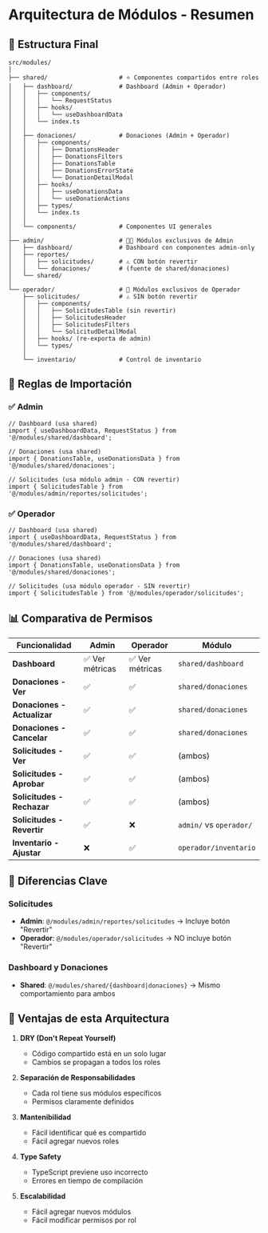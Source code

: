 # Arquitectura de Módulos - Resumen

## 📐 Estructura Final

```
src/modules/
│
├── shared/                    # ⭐ Componentes compartidos entre roles
│   ├── dashboard/             # Dashboard (Admin + Operador)
│   │   ├── components/
│   │   │   └── RequestStatus
│   │   ├── hooks/
│   │   │   └── useDashboardData
│   │   └── index.ts
│   │
│   ├── donaciones/            # Donaciones (Admin + Operador)
│   │   ├── components/
│   │   │   ├── DonationsHeader
│   │   │   ├── DonationsFilters
│   │   │   ├── DonationsTable
│   │   │   ├── DonationsErrorState
│   │   │   └── DonationDetailModal
│   │   ├── hooks/
│   │   │   ├── useDonationsData
│   │   │   └── useDonationActions
│   │   ├── types/
│   │   └── index.ts
│   │
│   └── components/            # Componentes UI generales
│
├── admin/                     # 👨‍💼 Módulos exclusivos de Admin
│   ├── dashboard/             # Dashboard con componentes admin-only
│   ├── reportes/
│   │   ├── solicitudes/       # ⚠️ CON botón revertir
│   │   └── donaciones/        # (fuente de shared/donaciones)
│   └── shared/
│
└── operador/                  # 👷 Módulos exclusivos de Operador
    ├── solicitudes/           # ⚠️ SIN botón revertir
    │   ├── components/
    │   │   ├── SolicitudesTable (sin revertir)
    │   │   ├── SolicitudesHeader
    │   │   ├── SolicitudesFilters
    │   │   └── SolicitudDetailModal
    │   ├── hooks/ (re-exporta de admin)
    │   └── types/
    │
    └── inventario/            # Control de inventario
```

## 🎯 Reglas de Importación

### ✅ Admin

```tsx
// Dashboard (usa shared)
import { useDashboardData, RequestStatus } from '@/modules/shared/dashboard';

// Donaciones (usa shared)
import { DonationsTable, useDonationsData } from '@/modules/shared/donaciones';

// Solicitudes (usa módulo admin - CON revertir)
import { SolicitudesTable } from '@/modules/admin/reportes/solicitudes';
```

### ✅ Operador

```tsx
// Dashboard (usa shared)
import { useDashboardData, RequestStatus } from '@/modules/shared/dashboard';

// Donaciones (usa shared)
import { DonationsTable, useDonationsData } from '@/modules/shared/donaciones';

// Solicitudes (usa módulo operador - SIN revertir)
import { SolicitudesTable } from '@/modules/operador/solicitudes';
```

## 📊 Comparativa de Permisos

| Funcionalidad | Admin | Operador | Módulo |
|--------------|-------|----------|---------|
| **Dashboard** | ✅ Ver métricas | ✅ Ver métricas | `shared/dashboard` |
| **Donaciones - Ver** | ✅ | ✅ | `shared/donaciones` |
| **Donaciones - Actualizar** | ✅ | ✅ | `shared/donaciones` |
| **Donaciones - Cancelar** | ✅ | ✅ | `shared/donaciones` |
| **Solicitudes - Ver** | ✅ | ✅ | (ambos) |
| **Solicitudes - Aprobar** | ✅ | ✅ | (ambos) |
| **Solicitudes - Rechazar** | ✅ | ✅ | (ambos) |
| **Solicitudes - Revertir** | ✅ | ❌ | `admin/` vs `operador/` |
| **Inventario - Ajustar** | ❌ | ✅ | `operador/inventario` |

## 🔑 Diferencias Clave

### Solicitudes
- **Admin**: `@/modules/admin/reportes/solicitudes` → Incluye botón "Revertir"
- **Operador**: `@/modules/operador/solicitudes` → NO incluye botón "Revertir"

### Dashboard y Donaciones
- **Shared**: `@/modules/shared/{dashboard|donaciones}` → Mismo comportamiento para ambos

## 📝 Ventajas de esta Arquitectura

1. **DRY (Don't Repeat Yourself)**
   - Código compartido está en un solo lugar
   - Cambios se propagan a todos los roles

2. **Separación de Responsabilidades**
   - Cada rol tiene sus módulos específicos
   - Permisos claramente definidos

3. **Mantenibilidad**
   - Fácil identificar qué es compartido
   - Fácil agregar nuevos roles

4. **Type Safety**
   - TypeScript previene uso incorrecto
   - Errores en tiempo de compilación

5. **Escalabilidad**
   - Fácil agregar nuevos módulos
   - Fácil modificar permisos por rol
